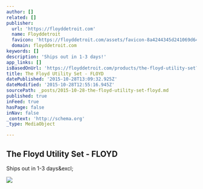 ```yaml
---
author: []
related: []
publisher:
  url: 'https://floyddetroit.com'
  name: Floyddetroit
  favicon: 'https://floyddetroit.com/assets/favicon-8a4244345d241069d64721705d38cbf124ecb152aaedc8f0d66c404662b2e2c3.ico'
  domain: floyddetroit.com
keywords: []
description: 'Ships out in 1-3 days!'
app_links: []
isBasedOnUrl: 'https://floyddetroit.com/products/the-floyd-utility-set?taxon_id=2#'
title: The Floyd Utility Set - FLOYD
datePublished: '2015-10-28T13:09:32.925Z'
dateModified: '2015-10-28T12:55:16.945Z'
sourcePath: _posts/2015-10-28-the-floyd-utility-set-floyd.md
published: true
inFeed: true
hasPage: false
inNav: false
_context: 'http://schema.org'
_type: MediaObject

---
```

<article style=""><h1>The Floyd Utility Set - FLOYD</h1><p>Ships out in 1-3 days&amp;excl;</p><img src="https://floyd-assets-production.s3.amazonaws.com/spree/images/19/original/the-floyd-utility-set-04.jpg?1440115949" /></article>
